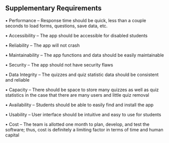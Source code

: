 ## Supplementary Requirements

•	Performance – Response time should be quick, less than a couple seconds to load forms, questions, save data, etc.

•	Accessibility – The app should be accessible for disabled students

•	Reliability – The app will not crash

•	Maintainability – The app functions and data should be easily maintainable

•	Security – The app should not have security flaws

•	Data Integrity – The quizzes and quiz statistic data should be consistent and reliable

•	Capacity – There should be space to store many quizzes as well as quiz statistics in the case that there are many users and little quiz removal

•	Availability – Students should be able to easily find and install the app

•	Usability – User interface should be intuitive and easy to use for students

•	Cost – The team is allotted one month to plan, develop, and test the software; thus, cost is definitely a limiting factor in terms of time and human capital 


